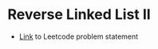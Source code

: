# Reverse Linked List II

- [Link](https://leetcode.com/problems/reverse-linked-list-ii/) to Leetcode problem statement